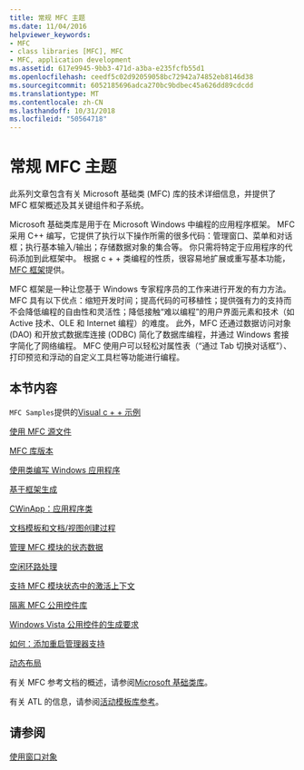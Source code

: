 ```yaml
---
title: 常规 MFC 主题
ms.date: 11/04/2016
helpviewer_keywords:
- MFC
- class libraries [MFC], MFC
- MFC, application development
ms.assetid: 617e9945-9bb3-471d-a3ba-e235fcfb55d1
ms.openlocfilehash: ceedf5c02d92059058bc72942a74852eb8146d38
ms.sourcegitcommit: 6052185696adca270bc9bdbec45a626dd89cdcdd
ms.translationtype: MT
ms.contentlocale: zh-CN
ms.lasthandoff: 10/31/2018
ms.locfileid: "50564718"
---
```

# <a name="general-mfc-topics"></a>常规 MFC 主题

此系列文章包含有关 Microsoft 基础类 (MFC) 库的技术详细信息，并提供了 MFC 框架概述及其关键组件和子系统。

Microsoft 基础类库是用于在 Microsoft Windows 中编程的应用程序框架。 MFC 采用 C++ 编写，它提供了执行以下操作所需的很多代码：管理窗口、菜单和对话框；执行基本输入/输出；存储数据对象的集合等。 你只需将特定于应用程序的代码添加到此框架中。 根据 c + + 类编程的性质，很容易地扩展或重写基本功能， [MFC 框架](../mfc/framework-mfc.md)提供。

MFC 框架是一种让您基于 Windows 专家程序员的工作来进行开发的有力方法。 MFC 具有以下优点：缩短开发时间；提高代码的可移植性；提供强有力的支持而不会降低编程的自由性和灵活性；降低接触“难以编程”的用户界面元素和技术（如 Active 技术、OLE 和 Internet 编程）的难度。 此外，MFC 还通过数据访问对象 (DAO) 和开放式数据库连接 (ODBC) 简化了数据库编程，并通过 Windows 套接字简化了网络编程。 MFC 使用户可以轻松对属性表（“通过 Tab 切换对话框”）、打印预览和浮动的自定义工具栏等功能进行编程。

## <a name="in-this-section"></a>本节内容

`MFC Samples`提供的[Visual c + + 示例](../visual-cpp-samples.md)

[使用 MFC 源文件](../mfc/using-the-mfc-source-files.md)

[MFC 库版本](../mfc/mfc-library-versions.md)

[使用类编写 Windows 应用程序](../mfc/using-the-classes-to-write-applications-for-windows.md)

[基于框架生成](../mfc/building-on-the-framework.md)

[CWinApp：应用程序类](../mfc/cwinapp-the-application-class.md)

[文档模板和文档/视图创建过程](../mfc/document-templates-and-the-document-view-creation-process.md)

[管理 MFC 模块的状态数据](../mfc/managing-the-state-data-of-mfc-modules.md)

[空闲环路处理](../mfc/idle-loop-processing.md)

[支持 MFC 模块状态中的激活上下文](../mfc/support-for-activation-contexts-in-the-mfc-module-state.md)

[隔离 MFC 公用控件库](../mfc/isolation-of-the-mfc-common-controls-library.md)

[Windows Vista 公用控件的生成要求](../mfc/build-requirements-for-windows-vista-common-controls.md)

[如何：添加重启管理器支持](../mfc/how-to-add-restart-manager-support.md)

[动态布局](../mfc/dynamic-layout.md)

有关 MFC 参考文档的概述，请参阅[Microsoft 基础类库](../mfc/mfc-desktop-applications.md)。

有关 ATL 的信息，请参阅[活动模板库参考](../atl/atl-class-overview.md)。

## <a name="see-also"></a>请参阅

[使用窗口对象](../mfc/working-with-window-objects.md)


